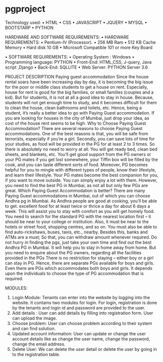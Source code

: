 # pgproject
Technology used:
•	HTML
•	CSS
•	JAVASCRIPT
•	JQUERY
•	MYSQL
•	BOOTSTARP
•	PYTHON

HARDWARE AND SOFTWARE REQUIREMENTS:
•	HARDWARE REQUIREMENTS:
•	Pentium-IV (Processor). 
•	256 MB Ram
•	512 KB Cache Memory
•	Hard disk 10 GB 
•	Microsoft Compatible 101 or more Key Board

•	SOFTWARE REQUIREMENTS:
•	Operating System : Windows
•	Programming  language: PYTHON
•	Front-End: HTML,CSS, J-query, Java script ,Django
•	Back-End: SQLLITE
•	Web Server:  PYTHON Server 3.6




PROJECT DESCRIPTION
Paying guest accommodation 
Since the house rental soars have been increasing day by day, it is becoming the big issue for the poor or middle class students to get a house on rent. Especially, house for rent is good for the big families, or small families (couples and a kid). But for students, it is not at all a good idea to stay in house. Because, students will not get enough time to study, and it becomes difficult for them to clean the house, clean bathrooms and toilets, etc. Hence, being a student, it’s really a better idea to go with Paying Guest accommodation. If you are looking for houses in the city of Mumbai, just drop your idea, as cost of the house rent seems to be high.
 Why to Choose Paying Guest Accommodation?
 There are several reasons to choose Paying Guest accommodations. One of the best reasons is that, you will be safe from terrorists, especially if you’re a girl. Secondly, you can save lots of time for your studies, as food will be provided in the PG for at least 2 to 3 times. So there is absolutely no need to worry at all. You will get ready bed, clean bed sheets, and blankets, etc. You’ll get good support from the PG owners or your PG mates if you get lost somewhere, your Tiffin box will be filled by the cook, and you can taste different sorts of food. Moreover, PG becomes helpful for you to mingle with different types of people, know their lifestyle, and learn their lifestyle. Your PG mates become the best companion for you, if you want to move outside. You can simply enjoy a lot with them. However, you need to find the best PG in Mumbai, as not all but only few PGs are great. Which Paying Guest Accommodation is better? There are many Paying Guest accommodations in Mumbai, out of which you can choose Andhra pg in Mumbai. As Andhra people are good at cooking, you’ll be able to get.
excellent food for at least twice or thrice a day for about 6 days a week. This will assist you to stay with comfort as you will get homely food. You need to search for the standard PG with the nearest location first – it should be near to your college or institution. Also, it must be near to the hotels or street food, shopping centres, and so on. You must also be able to find auto-rickshaws, buses, taxis, etc., nearby. Besides this, banks and ATMs are a must; So that, you can withdraw amount whenever required. Do not hurry in finding the pgs, just take your own time and find out the best Andhra PG in Mumbai. It will help you to stay in home away from home. But you need to enquire about the PG owners, regarding all the facilities provided in the PGs
    There is no restriction for staying – either boy or a girl can stay in PG.   Hence, there are separate PGs available for boys and girls. Even there are PGs which accommodates both boys and girls. It depends upon the individuals to choose the type of PG accommodation that is required. 

MODULES:
1.	Login Module:
Tenants can enter into the website by logging into the website. It contains two modules for login. For login, registration is done by the tenants and login id and password are provided to the user. 
2.	Add details :
User can add details by filling into registration form. User can upload the image.
3.	Choose problem:
User can choose problem according to their system and can find solution.
4.	Updated account information:
User can update or change the user account details like as change the user name, change the password, change the email address.
5.	Delete User:
We can delete the user detail or delete the user by going in to the registration table.
